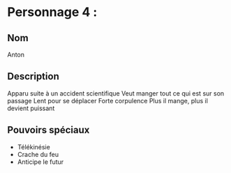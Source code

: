 # Personnage 4 :
## Nom
Anton

## Description 
Apparu suite à un accident scientifique
Veut manger tout ce qui est sur son passage
Lent pour se déplacer
Forte corpulence
Plus il mange, plus il devient puissant


## Pouvoirs spéciaux
- Télékinésie
- Crache du feu
- Anticipe le futur

